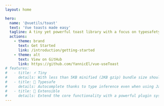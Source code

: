 ```yaml
---
layout: home

hero:
  name: '@vuetils/toast'
  text: 'Vue toasts made easy'
  tagline: A tiny yet powerful toast library with a focus on typesafety and extensibility.
  actions:
    - theme: brand
      text: Get Started
      link: /introduction/getting-started
    - theme: alt
      text: View on GitHub
      link: https://github.com/YannicEl/vue-useToast
# features:
#   - title: ⚡️ Tiny
#     details: With less than 5KB minified (2KB gzip) bundle size shouldn't be a concern for most apps.
#   - title: 🔑 Typesafe
#     details: Autocomplete thanks to type inference even when using JavaScript.
#   - title: 🔌 Extensible
#     details: Extend the core functionality with a powerful plugin system.
---
```

